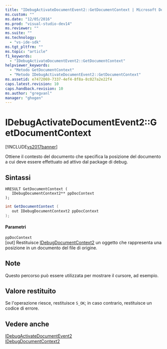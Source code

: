 ```yaml
---
title: "IDebugActivateDocumentEvent2::GetDocumentContext | Microsoft Docs"
ms.custom: ""
ms.date: "12/05/2016"
ms.prod: "visual-studio-dev14"
ms.reviewer: ""
ms.suite: ""
ms.technology: 
  - "vs-ide-sdk"
ms.tgt_pltfrm: ""
ms.topic: "article"
f1_keywords: 
  - "IDebugActivateDocumentEvent2::GetDocumentContext"
helpviewer_keywords: 
  - "Metodo GetDocumentContext"
  - "Metodo IDebugActivateDocumentEvent2::GetDocumentContext"
ms.assetid: e7472069-7337-4ef4-8f8a-8c027a2e22f4
caps.latest.revision: 10
caps.handback.revision: 10
ms.author: "gregvanl"
manager: "ghogen"
---
```

# IDebugActivateDocumentEvent2::GetDocumentContext
[!INCLUDE[vs2017banner](../../../code-quality/includes/vs2017banner.md)]

Ottiene il contesto del documento che specifica la posizione del documento a cui deve essere effettuato ad attivo dal package di debug.  
  
## Sintassi  
  
```cpp#  
HRESULT GetDocumentContext (   
   IDebugDocumentContext2** ppDocContext  
);  
```  
  
```c#  
int GetDocumentContext (   
   out IDebugDocumentContext2 ppDocContext  
);  
```  
  
#### Parametri  
 `ppDocContext`  
 \[out\]  Restituisce [IDebugDocumentContext2](../../../extensibility/debugger/reference/idebugdocumentcontext2.md) un oggetto che rappresenta una posizione in un documento del file di origine.  
  
## Note  
 Questo percorso può essere utilizzata per mostrare il cursore, ad esempio.  
  
## Valore restituito  
 Se l'operazione riesce, restituisce `S_OK`; in caso contrario, restituisce un codice di errore.  
  
## Vedere anche  
 [IDebugActivateDocumentEvent2](../../../extensibility/debugger/reference/idebugactivatedocumentevent2.md)   
 [IDebugDocumentContext2](../../../extensibility/debugger/reference/idebugdocumentcontext2.md)